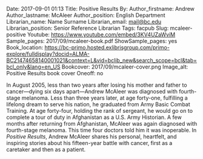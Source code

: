 Date: 2017-09-01 01:13
Title: Positive Results
By:
Author_firstname: Andrew 
Author_lastname: McAleer
Author_position: English Department
Librarian_name: Name Surname
Librarian_email: mail@bc.edu
Librarian_position: Senior Reference Librarian
Tags: facpub
Slug: mcaleer-positive
Youtube: https://www.youtube.com/embed/3KV4UZaWviM
Sample_pages: 2017/09/mcaleer-book.pdf
ShowSample_pages: yes
Book_location: https://bc-primo.hosted.exlibrisgroup.com/primo-explore/fulldisplay?docid=ALMA-BC21474658140001021&context=L&vid=bclib_new&search_scope=bcl&tab=bcl_only&lang=en_US
Bookcover: 2017/09/mcaleer-cover.png
Image_alt: Positive Results book cover
Oneoff: no

In August 2005, less than two years after losing his mother and father to cancer—dying six days apart—Andrew McAleer was diagnosed with fourth-stage melanoma. Less than three years later, at age forty-one, fulfilling a lifelong dream to serve his nation, he graduated from Army Basic Combat Training. At age forty-four, holding the rank of sergeant, he would go on to complete a tour of duty in Afghanistan as a U.S. Army Historian. A few months after returning from Afghanistan, McAleer was again diagnosed with fourth-stage melanoma. This time four doctors told him it was inoperable. In <em>Positive Results</em>, Andrew McAleer shares his personal, heartfelt, and inspiring stories about his fifteen-year battle with cancer, first as a caretaker and then as a patient.